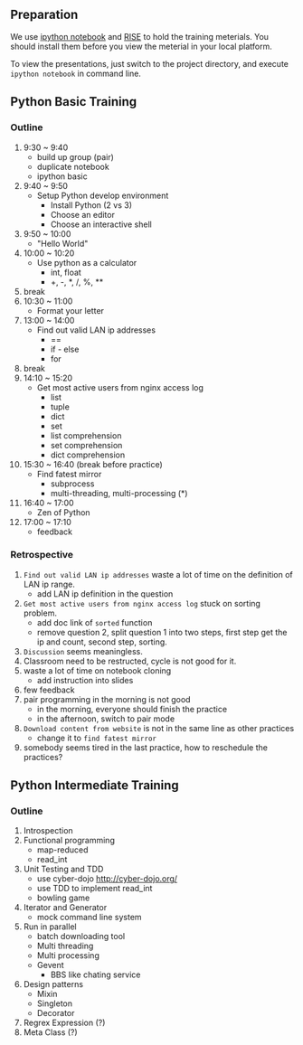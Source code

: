 ## Preparation

We use [ipython notebook](http://ipython.org/notebook.html) and [RISE](https://github.com/damianavila/RISE) to hold the training meterials. You should install them before you view the meterial in your local platform.

To view the presentations, just switch to the project directory, and execute `ipython notebook` in command line.

## Python Basic Training

### Outline

1. 9:30 ~ 9:40
    * build up group (pair)
    * duplicate notebook
    * ipython basic
1. 9:40 ~ 9:50
    * Setup Python develop environment
        * Install Python (2 vs 3)
        * Choose an editor
        * Choose an interactive shell
1. 9:50 ~ 10:00
    * "Hello World"
1. 10:00 ~ 10:20
    * Use python as a calculator
        * int, float
        * +, -, *, /, %, **
1. break
1. 10:30 ~ 11:00
    * Format your letter
1. 13:00 ~ 14:00
    * Find out valid LAN ip addresses
        * ==
        * if - else
        * for
1. break
1. 14:10 ~ 15:20
    * Get most active users from nginx access log
        * list
        * tuple
        * dict
        * set
        * list comprehension
        * set comprehension
        * dict comprehension
1. 15:30 ~ 16:40 (break before practice)
    * Find fatest mirror
        * subprocess
        * multi-threading, multi-processing (*)
1. 16:40 ~ 17:00
    * Zen of Python
1. 17:00 ~ 17:10
    * feedback

### Retrospective

1. `Find out valid LAN ip addresses` waste a lot of time on the definition of LAN ip range.
    * add LAN ip definition in the question
1. `Get most active users from nginx access log` stuck on sorting problem.
    * add doc link of `sorted` function
    * remove question 2, split question 1 into two steps, first step get the ip and count, second step, sorting.
1. `Discussion` seems meaningless.
1. Classroom need to be restructed, cycle is not good for it.
1. waste a lot of time on notebook cloning
    * add instruction into slides
1. few feedback
1. pair programming in the morning is not good
    * in the morning, everyone should finish the practice
    * in the afternoon, switch to pair mode
1. `Download content from website` is not in the same line as other practices
    * change it to `find fatest mirror`
1. somebody seems tired in the last practice, how to reschedule the practices?

## Python Intermediate Training

### Outline

1. Introspection
1. Functional programming
    * map-reduced
    * read_int
1. Unit Testing and TDD
    * use cyber-dojo http://cyber-dojo.org/
    * use TDD to implement read_int
    * bowling game
1. Iterator and Generator
    * mock command line system
1. Run in parallel
    * batch downloading tool
    * Multi threading
    * Multi processing
    * Gevent
        * BBS like chating service
1. Design patterns
    * Mixin
    * Singleton
    * Decorator
1. Regrex Expression (?)
1. Meta Class (?)
